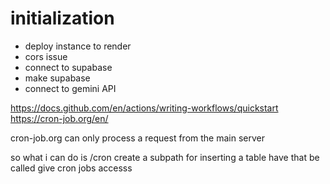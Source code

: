# initialization
- deploy instance to render
- cors issue
- connect to supabase
- make supabase
- connect to gemini API

https://docs.github.com/en/actions/writing-workflows/quickstart
https://cron-job.org/en/

cron-job.org can only process a request from the main server

so what i can do is
    /cron
    create a subpath for inserting a table
    have that be called
    give cron jobs accesss